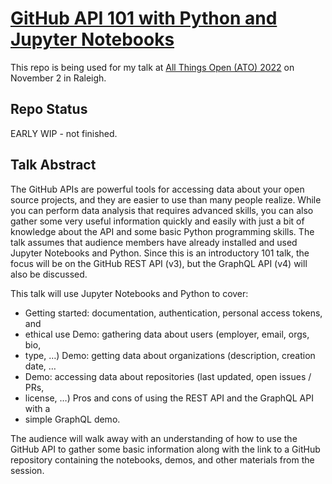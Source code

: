 # [GitHub API 101 with Python and Jupyter Notebooks](https://2022.allthingsopen.org/sessions/github-api-101-with-python-and-jupyter-notebooks/)

This repo is being used for my talk at [All Things Open (ATO)
2022](https://2022.allthingsopen.org/sessions/github-api-101-with-python-and-jupyter-notebooks/)
on November 2 in Raleigh.

## Repo Status

EARLY WIP - not finished.

## Talk Abstract

The GitHub APIs are powerful tools for accessing data about your open source
projects, and they are easier to use than many people realize. While you can
perform data analysis that requires advanced skills, you can also gather some
very useful information quickly and easily with just a bit of knowledge about
the API and some basic Python programming skills. The talk assumes that audience
members have already installed and used Jupyter Notebooks and Python. Since this
is an introductory 101 talk, the focus will be on the GitHub REST API (v3), but
the GraphQL API (v4) will also be discussed.

This talk will use Jupyter Notebooks and Python to cover:

* Getting started: documentation, authentication, personal access tokens, and
* ethical use Demo: gathering data about users (employer, email, orgs, bio,
* type, …) Demo: getting data about organizations (description, creation date, …
* Demo: accessing data about repositories (last updated, open issues / PRs,
* license, …) Pros and cons of using the REST API and the GraphQL API with a
* simple GraphQL demo.

The audience will walk away with an understanding of how to use the GitHub API
to gather some basic information along with the link to a GitHub repository
containing the notebooks, demos, and other materials from the session.
